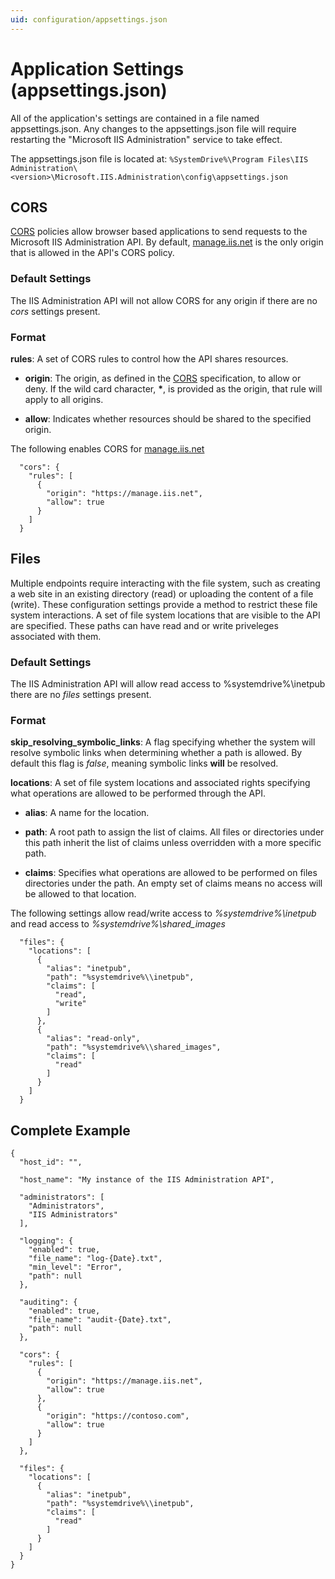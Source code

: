 ```yaml
---
uid: configuration/appsettings.json
---
```


# Application Settings (appsettings.json)

All of the application's settings are contained in a file named appsettings.json. Any changes to the appsettings.json file will require restarting the "Microsoft IIS Administration" service to take effect.

The appsettings.json file is located at: 
`%SystemDrive%\Program Files\IIS Administration\<version>\Microsoft.IIS.Administration\config\appsettings.json`

## CORS

[CORS](https://www.w3.org/TR/cors/) policies allow browser based applications to send requests to the Microsoft IIS Administration API.  By default, [manage.iis.net](https://manage.iis.net) is the only origin that is allowed in the API's CORS policy.

### Default Settings

The IIS Administration API will not allow CORS for any origin if there are no _cors_ settings present.

### Format

__rules__: A set of CORS rules to control how the API shares resources.

 * __origin__: The origin, as defined in the [CORS](https://www.w3.org/TR/cors/) specification, to allow or deny. If the wild card character, **&ast;**, is provided as the origin, that rule will apply to all origins.

 * __allow__: Indicates whether resources should be shared to the specified origin.

The following enables CORS for [manage.iis.net](https://manage.iis.net)
```
  "cors": {
    "rules": [
      {
        "origin": "https://manage.iis.net",
        "allow": true
      }
    ]
  }
```

## Files

Multiple endpoints require interacting with the file system, such as creating a web site in an existing directory (read) or uploading the content of a file (write). These configuration settings provide a method to restrict these file system interactions. A set of file system locations that are visible to the API are specified. These paths can have read and or write priveleges associated with them. 

### Default Settings

The IIS Administration API will allow read access to %systemdrive%\inetpub there are no _files_ settings present.

### Format

**skip_resolving_symbolic_links**: A flag specifying whether the system will resolve symbolic links when determining whether a path is allowed. By default this flag is _false_, meaning symbolic links **will** be resolved.

__locations__: A set of file system locations and associated rights specifying what operations are allowed to be performed through the API.

 * __alias__: A name for the location.

 * __path__: A root path to assign the list of claims. All files or directories under this path inherit the list of claims unless overridden with a more specific path.

 * __claims__: Specifies what operations are allowed to be performed on files directories under the path. An empty set of claims means no access will be allowed to that location.

The following settings allow read/write access to _%systemdrive%\inetpub_ and read access to _%systemdrive%\shared_images_

```
  "files": {
    "locations": [
      {
        "alias": "inetpub",
        "path": "%systemdrive%\\inetpub",
        "claims": [
          "read",
          "write"
        ]
      },
      {
        "alias": "read-only",
        "path": "%systemdrive%\\shared_images",
        "claims": [
          "read"
        ]
      }
    ]
  }
```

## Complete Example

```
{
  "host_id": "",

  "host_name": "My instance of the IIS Administration API",

  "administrators": [
    "Administrators",
    "IIS Administrators"
  ],

  "logging": {
    "enabled": true,
    "file_name": "log-{Date}.txt",
    "min_level": "Error",
    "path": null
  },

  "auditing": {
    "enabled": true,
    "file_name": "audit-{Date}.txt",
    "path": null
  },

  "cors": {
    "rules": [
      {
        "origin": "https://manage.iis.net",
        "allow": true
      },
      {
        "origin": "https://contoso.com",
        "allow": true
      }
    ]
  },

  "files": {
    "locations": [
      {
        "alias": "inetpub",
        "path": "%systemdrive%\\inetpub",
        "claims": [
          "read"
        ]
      }
    ]
  }
}
```